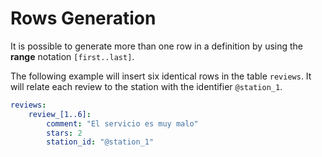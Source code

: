# Rows Generation

It is possible to generate more than one row in a definition by using the **range**
notation `[first..last]`. 

The following example will insert six identical rows in the table `reviews`. 
It will relate each review to the station with the identifier `@station_1`.

```yaml
reviews:
    review_[1..6]:
        comment: "El servicio es muy malo"
        stars: 2
        station_id: "@station_1"
```
